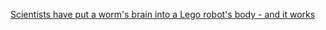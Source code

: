 ---
layout: post
wordpress_id: 1758
wordpress_url: http://noesbueno.com/archives/1758
date: '2014-12-13 11:34:15 -0600'
date_gmt: '2014-12-13 16:34:15 -0600'
body: |
  <p><a href="http://www.sciencealert.com/watch-scientists-have-put-a-worm-s-brain-into-a-lego-robot-s-body-and-it-works">Scientists have put a worm's brain into a Lego robot's body - and it works</a></p>
---